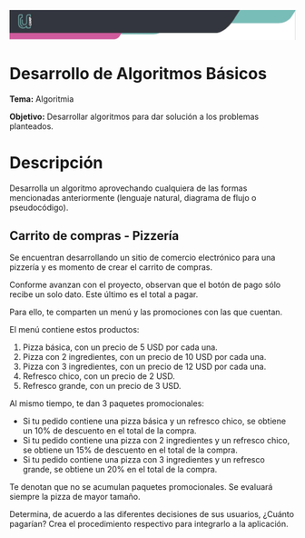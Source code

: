 ![Banner](assets/banner.png)

# Desarrollo de Algoritmos Básicos

**Tema:** Algoritmia

**Objetivo:** Desarrollar algoritmos para dar solución a los problemas planteados.

# Descripción

Desarrolla un algoritmo aprovechando cualquiera de las formas mencionadas anteriormente (lenguaje natural, diagrama de flujo o pseudocódigo). 

## Carrito de compras - Pizzería

Se encuentran desarrollando un sitio de comercio electrónico para una pizzería y es momento de crear el carrito de compras.

Conforme avanzan con el proyecto, observan que el botón de pago sólo recibe un solo dato. Este último es el total a pagar.

Para ello, te comparten un menú y las promociones con las que cuentan.

El menú contiene estos productos:

1. Pizza básica, con un precio de 5 USD por cada una.
2. Pizza con 2 ingredientes, con un precio de 10 USD por cada una.
3. Pizza con 3 ingredientes, con un precio de 12 USD por cada una.
4. Refresco chico, con un precio de 2 USD.
5. Refresco grande, con un precio de 3 USD.

Al mismo tiempo, te dan 3 paquetes promocionales:

- Si tu pedido contiene una pizza básica y un refresco chico, se obtiene un 10% de descuento en el total de la compra.
- Si tu pedido contiene una pizza con 2 ingredientes y un refresco chico, se obtiene un 15% de descuento en el total de la compra.
- Si tu pedido contiene una pizza con 3 ingredientes y un refresco grande, se obtiene un 20% en el total de la compra.

Te denotan que no se acumulan paquetes promocionales. Se evaluará siempre la pizza de mayor tamaño.

Determina, de acuerdo a las diferentes decisiones de sus usuarios, ¿Cuánto pagarían? Crea el procedimiento respectivo para integrarlo a la aplicación.
